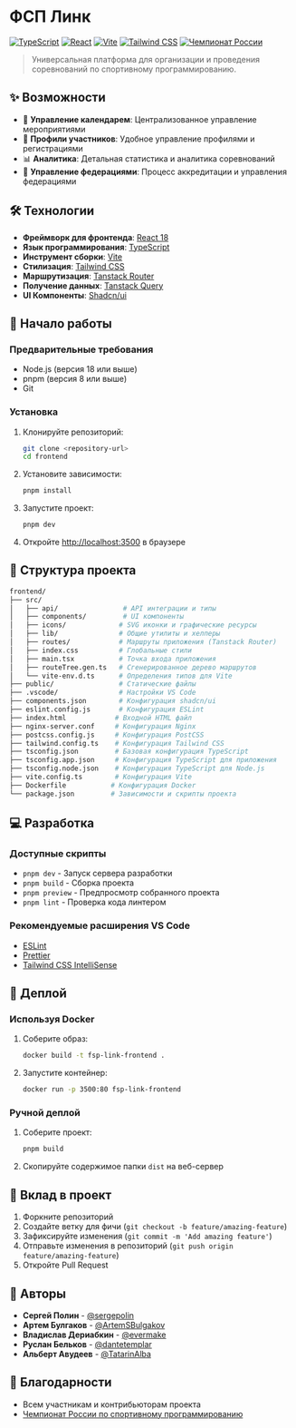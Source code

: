 # ФСП Линк

[![TypeScript](https://img.shields.io/badge/TypeScript-5.7-blue.svg)](https://www.typescriptlang.org/)
[![React](https://img.shields.io/badge/React-18.3-blue.svg)](https://reactjs.org/)
[![Vite](https://img.shields.io/badge/Vite-5.4-646CFF.svg)](https://vitejs.dev/)
[![Tailwind CSS](https://img.shields.io/badge/Tailwind_CSS-3.4-38B2AC.svg)](https://tailwindcss.com/)
[![Чемпионат России](https://img.shields.io/badge/Чемпионат%20России-2024-red.svg)](https://fsp-russia.com/)

> Универсальная платформа для организации и проведения соревнований по спортивному программированию.

## ✨ Возможности

- 📅 **Управление календарем**: Централизованное управление мероприятиями
- 👥 **Профили участников**: Удобное управление профилями и регистрациями
- 📊 **Аналитика**: Детальная статистика и аналитика соревнований
- 🏢 **Управление федерациями**: Процесс аккредитации и управления федерациями

## 🛠️ Технологии

- **Фреймворк для фронтенда**: [React 18](https://reactjs.org/)
- **Язык программирования**: [TypeScript](https://www.typescriptlang.org/)
- **Инструмент сборки**: [Vite](https://vitejs.dev/)
- **Стилизация**: [Tailwind CSS](https://tailwindcss.com/)
- **Маршрутизация**: [Tanstack Router](https://tanstack.com/router)
- **Получение данных**: [Tanstack Query](https://tanstack.com/query)
- **UI Компоненты**: [Shadcn/ui](https://ui.shadcn.com/)

## 🚀 Начало работы

### Предварительные требования

- Node.js (версия 18 или выше)
- pnpm (версия 8 или выше)
- Git

### Установка

1. Клонируйте репозиторий:

   ```bash
   git clone <repository-url>
   cd frontend
   ```

2. Установите зависимости:

   ```bash
   pnpm install
   ```

3. Запустите проект:

   ```bash
   pnpm dev
   ```

4. Откройте [http://localhost:3500](http://localhost:3500) в браузере

## 📂 Структура проекта

```bash
frontend/
├── src/
│   ├── api/                # API интеграции и типы
│   ├── components/         # UI компоненты
│   ├── icons/             # SVG иконки и графические ресурсы
│   ├── lib/               # Общие утилиты и хелперы
│   ├── routes/            # Маршруты приложения (Tanstack Router)
│   ├── index.css          # Глобальные стили
│   ├── main.tsx           # Точка входа приложения
│   ├── routeTree.gen.ts   # Сгенерированное дерево маршрутов
│   └── vite-env.d.ts      # Определения типов для Vite
├── public/                # Статические файлы
├── .vscode/               # Настройки VS Code
├── components.json        # Конфигурация shadcn/ui
├── eslint.config.js       # Конфигурация ESLint
├── index.html            # Входной HTML файл
├── nginx-server.conf     # Конфигурация Nginx
├── postcss.config.js     # Конфигурация PostCSS
├── tailwind.config.ts    # Конфигурация Tailwind CSS
├── tsconfig.json         # Базовая конфигурация TypeScript
├── tsconfig.app.json     # Конфигурация TypeScript для приложения
├── tsconfig.node.json    # Конфигурация TypeScript для Node.js
├── vite.config.ts        # Конфигурация Vite
├── Dockerfile           # Конфигурация Docker
└── package.json         # Зависимости и скрипты проекта
```

## 💻 Разработка

### Доступные скрипты

- `pnpm dev` - Запуск сервера разработки
- `pnpm build` - Сборка проекта
- `pnpm preview` - Предпросмотр собранного проекта
- `pnpm lint` - Проверка кода линтером

### Рекомендуемые расширения VS Code

- [ESLint](https://marketplace.visualstudio.com/items?itemName=dbaeumer.vscode-eslint)
- [Prettier](https://marketplace.visualstudio.com/items?itemName=esbenp.prettier-vscode)
- [Tailwind CSS IntelliSense](https://marketplace.visualstudio.com/items?itemName=bradlc.vscode-tailwindcss)

## 🚢 Деплой

### Используя Docker

1. Соберите образ:

   ```bash
   docker build -t fsp-link-frontend .
   ```

2. Запустите контейнер:

   ```bash
   docker run -p 3500:80 fsp-link-frontend
   ```

### Ручной деплой

1. Соберите проект:

   ```bash
   pnpm build
   ```

2. Скопируйте содержимое папки `dist` на веб-сервер

## 🤝 Вклад в проект

1. Форкните репозиторий
2. Создайте ветку для фичи (`git checkout -b feature/amazing-feature`)
3. Зафиксируйте изменения (`git commit -m 'Add amazing feature'`)
4. Отправьте изменения в репозиторий (`git push origin feature/amazing-feature`)
5. Откройте Pull Request

## 👥 Авторы

- **Сергей Полин** - [@sergepolin](https://github.com/sergepolin)
- **Артем Булгаков** - [@ArtemSBulgakov](https://github.com/ArtemSBulgakov)
- **Владислав Дериабкин** - [@evermake](https://github.com/evermake)
- **Руслан Бельков** - [@dantetemplar](https://github.com/dantetemplar)
- **Альберт Авудеев** - [@TatarinAlba](https://github.com/TatarinAlba)

## 🙏 Благодарности

- Всем участникам и контрибьюторам проекта
- [Чемпионат России по спортивному программированию](https://fsp-russia.com/)
